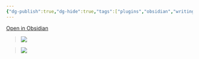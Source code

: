 ```yaml
---
{"dg-publish":true,"dg-hide":true,"tags":["plugins","obsidian","writing","theme"],"permalink":"/1-project/obsidian/minimal-theme-settings/","hide":true,"dgPassFrontmatter":true}
---
```



[Open in Obsidian](obsidian://show-plugin?id=obsidian-minimal-settings)

> ![](https://i.imgur.com/4esVXHI.png)

> ![](https://i.imgur.com/o0hV81A.png)